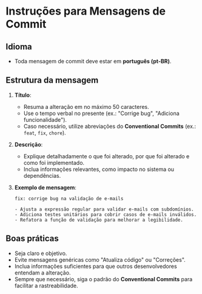 # Instruções para Mensagens de Commit

## Idioma

- Toda mensagem de commit deve estar em **português (pt-BR)**.

## Estrutura da mensagem

1. **Título**:

   - Resuma a alteração em no máximo 50 caracteres.
   - Use o tempo verbal no presente (ex.: "Corrige bug", "Adiciona funcionalidade").
   - Caso necessário, utilize abreviações do **Conventional Commits** (ex.: `feat`, `fix`, `chore`).

2. **Descrição**:

   - Explique detalhadamente o que foi alterado, por que foi alterado e como foi implementado.
   - Inclua informações relevantes, como impacto no sistema ou dependências.

3. **Exemplo de mensagem**:

   ```
   fix: corrige bug na validação de e-mails

   - Ajusta a expressão regular para validar e-mails com subdomínios.
   - Adiciona testes unitários para cobrir casos de e-mails inválidos.
   - Refatora a função de validação para melhorar a legibilidade.
   ```

## Boas práticas

- Seja claro e objetivo.
- Evite mensagens genéricas como "Atualiza código" ou "Correções".
- Inclua informações suficientes para que outros desenvolvedores entendam a alteração.
- Sempre que necessário, siga o padrão do **Conventional Commits** para facilitar a rastreabilidade.
